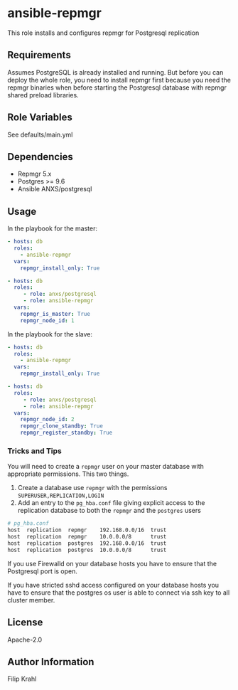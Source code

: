 ansible-repmgr
======

This role installs and configures repmgr for Postgresql replication

Requirements
------------

Assumes PostgreSQL is already installed and running.
But before you can deploy the whole role, you need to install repmgr first because you need the repmgr binaries when before starting the Postgresql database with repmgr shared preload libraries. 

Role Variables
--------------

See defaults/main.yml

Dependencies
------------
* Repmgr 5.x
* Postgres >= 9.6
* Ansible ANXS/postgresql

Usage
-----

In the playbook for the master:

```yaml
- hosts: db
  roles:
    - ansible-repmgr
  vars:
    repmgr_install_only: True

- hosts: db
  roles:
     - role: anxs/postgresql
     - role: ansible-repmgr
  vars:
    repmgr_is_master: True
    repmgr_node_id: 1
```

In the playbook for the slave:

```yaml
- hosts: db
  roles:
    - ansible-repmgr
  vars:
    repmgr_install_only: True

- hosts: db
  roles:
     - role: anxs/postgresql
     - role: ansible-repmgr
  vars:
    repmgr_node_id: 2
    repmgr_clone_standby: True
    repmgr_register_standby: True
```


### Tricks and Tips

You will need to create a `repmgr` user on your master database with
appropriate permissions.  This two things.

1. Create a database use `repmgr` with the permissions
   `SUPERUSER,REPLICATION,LOGIN`
2. Add an entry to the `pg_hba.conf` file giving explicit access to the
   replication database to both the `repmgr` and the `postgres` users

  ```bash
  # pg_hba.conf
  host  replication  repmgr    192.168.0.0/16  trust
  host  replication  repmgr    10.0.0.0/8      trust
  host  replication  postgres  192.168.0.0/16  trust
  host  replication  postgres  10.0.0.0/8      trust

  ```

If you use Firewalld on your database hosts you have to ensure that the Postgresql port is open.

If you have stricted sshd access configured on your database hosts you have to ensure that the postgres os user is able to connect via ssh key to all cluster member.


License
-------

Apache-2.0

Author Information
------------------

Filip Krahl
